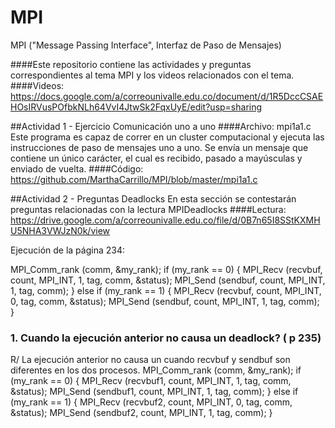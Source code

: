 # MPI
MPI ("Message Passing Interface", Interfaz de Paso de Mensajes)

####Este repositorio contiene las actividades y preguntas correspondientes al tema MPI y los videos relacionados con el tema.
####Videos: 
https://docs.google.com/a/correounivalle.edu.co/document/d/1R5DccCSAEHOsIRVusPOfbkNLh64VvI4JtwSk2FqxUyE/edit?usp=sharing 

##Actividad 1 - Ejercicio Comunicación uno a uno
####Archivo: mpi1a1.c
Este programa es capaz de correr en un cluster computacional y ejecuta las instrucciones de paso de mensajes uno a uno. Se envía un mensaje que contiene un único carácter, el cual es recibido, pasado a mayúsculas y enviado de vuelta.
####Código:
https://github.com/MarthaCarrillo/MPI/blob/master/mpi1a1.c

##Actividad 2 - Preguntas Deadlocks
En esta sección se contestarán preguntas relacionadas con la lectura MPIDeadlocks
####Lectura:
https://drive.google.com/a/correounivalle.edu.co/file/d/0B7n65I8SStKXMHU5NHA3VWJzN0k/view

Ejecución de la página 234:

MPI_Comm_rank (comm, &my_rank);
if (my_rank == 0) {
	MPI_Recv (recvbuf, count, MPI_INT, 1, tag, comm, &status);
	MPI_Send (sendbuf, count, MPI_INT, 1, tag, comm);
}
else if (my_rank == 1) {
	MPI_Recv (recvbuf, count, MPI_INT, 0, tag, comm, &status);
 MPI_Send (sendbuf, count, MPI_INT, 1, tag, comm);
}

### 1. Cuando la ejecución anterior no causa un deadlock? ( p 235)
R/ La ejecución anterior no causa un cuando recvbuf y sendbuf son diferentes en los dos procesos.
MPI_Comm_rank (comm, &my_rank);
if (my_rank == 0) {
	MPI_Recv (recvbuf1, count, MPI_INT, 1, tag, comm, &status);
	MPI_Send (sendbuf1, count, MPI_INT, 1, tag, comm);
}
else if (my_rank == 1) {
	MPI_Recv (recvbuf2, count, MPI_INT, 0, tag, comm, &status);
 MPI_Send (sendbuf2, count, MPI_INT, 1, tag, comm);
}

